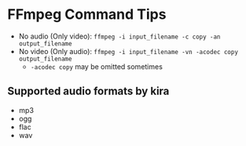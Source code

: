 # FFmpeg Command Tips
- No audio (Only video): `ffmpeg -i input_filename -c copy -an output_filename`
- No video (Only audio): `ffmpeg -i input_filename -vn -acodec copy output_filename`
    - `-acodec copy` may be omitted sometimes

## Supported audio formats by kira
- mp3
- ogg
- flac
- wav